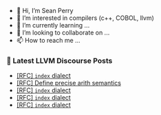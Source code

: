 - 👋 Hi, I’m Sean Perry
- 👀 I’m interested in compilers (c++, COBOL, llvm)
- 🌱 I’m currently learning ...
- 💞️ I’m looking to collaborate on ...
- 📫 How to reach me ...

<!---
s66perry/s66perry is a ✨ special ✨ repository because its `README.md` (this file) appears on your GitHub profile.
You can click the Preview link to take a look at your changes.
--->
### 📕 Latest LLVM Discourse Posts

<!-- DISCOURSE-LLVM:START -->
- [[RFC] `index` dialect](https://discourse.llvm.org/t/rfc-index-dialect/65540#post_9)
- [[RFC] Define precise arith semantics](https://discourse.llvm.org/t/rfc-define-precise-arith-semantics/65507?page=2#post_32)
- [[RFC] `index` dialect](https://discourse.llvm.org/t/rfc-index-dialect/65540#post_8)
- [[RFC] `index` dialect](https://discourse.llvm.org/t/rfc-index-dialect/65540#post_7)
- [[RFC] `index` dialect](https://discourse.llvm.org/t/rfc-index-dialect/65540#post_6)
<!-- DISCOURSE-LLVM:END -->
